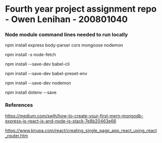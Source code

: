 # Fourth year project assignment repo - Owen Lenihan - 200801040 


### Node module command lines needed to run locally
npm install express body-parser cors mongoose nodemon

npm install -s node-fetch

npm install --save-dev babel-cli

npm install --save-dev babel-preset-env

npm install --save-dev nodemon

npm install dotenv --save


### References
https://medium.com/swlh/how-to-create-your-first-mern-mongodb-express-js-react-js-and-node-js-stack-7e8b20463e66

https://www.kirupa.com/react/creating_single_page_app_react_using_react_router.htm